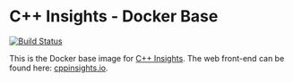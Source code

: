 # C++ Insights - Docker Base

[![Build Status](https://github.com/andreasfertig/cppinsights-docker-base/workflows/ci/badge.svg)](https://github.com/andreasfertig/cppinsights-docker-base/actions/)

This is the Docker base image for [C++ Insights](https://github.com/andreasfertig/cppinsights/). The web front-end can
be found here: [cppinsights.io](https://cppinsights.io/).

